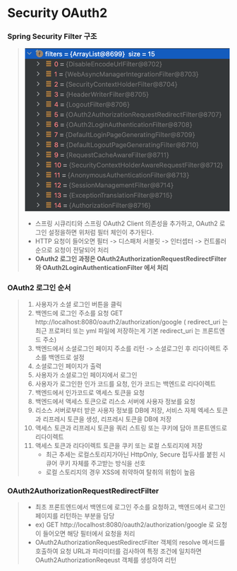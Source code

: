 # Security OAuth2

### Spring Security Filter 구조
> ![img_1.png](img_1.png)
> - 스프링 시큐리티와 스프링 OAuth2 Client 의존성을 추가하고, OAuth2 로그인 설정을하면 위처럼 필터 체인이 추가된다.
> - HTTP 요청이 들어오면 필터 -> 디스패처 서블릿 -> 인터셉터 -> 컨트롤러 순으로 요청이 전달되어 처리
> - **OAuth2 로그인 과정은 OAuth2AuthorizationRequestRedirectFilter 와 OAuth2LoginAuthenticationFilter 에서 처리**



### OAuth2 로그인 순서
> 1. 사용자가 소셜 로그인 버튼을 클릭
> 2. 백엔드에 로그인 주소를 요청 GET http://localhost:8080/oauth2/authorization/google ( redirect_uri 는 최근 프로퍼티 또는 yml 파일에 저장하는게 기본 redirect_uri 는 프론트엔드 주소)
> 3. 백엔드에서 소셜로그인 페이지 주소를 리턴 -> 소셜로그인 후 리다이렉트 주소를 백엔드로 설정
> 4. 소셜로그인 페이지가 출력
> 5. 사용자가 소셜로그인 페이지에서 로그인
> 6. 사용자가 로그인한 인가 코드를 요청, 인가 코드는 백엔드로 리다이렉트
> 7. 백엔드에서 인가코드로 액세스 토큰을 요청
> 8. 백엔드에서 액세스 토큰으로 리스소 서버에 사용자 정보를 요청
> 9. 리소스 서버로부터 받은 사용자 정보를 DB에 저장, 서비스 자체 엑세스 토큰과 리프레시 토큰을 생성, 리프레시 토큰을 DB에 저장
> 10. 액세스 토큰과 리프레시 토큰을 쿼리 스트링 또는 쿠키에 담아 프론트엔드로 리다이렉트
> 11. 액세스 토큰과 리다이렉트 토큰을 쿠키 또는 로컬 스토리지에 저장
>     - 최근 추세는 로컬스토리지가아닌 HttpOnly, Secure 접두사를 붙힌 시큐어 쿠키 자체를 주고받는 방식을 선호
>     - 로컬 스토리지의 경우 XSS에 취약하여 탈취의 위험이 높음



### OAuth2AuthorizationRequestRedirectFilter
> - 최초 프론트엔드에서 백엔드에 로그인 주소를 요청하고, 백엔드에서 로그인 페이지를 리턴하는 부분을 담당
> - ex) GET http://localhost:8080/oauth2/authorization/google 로 요청이 들어오면 해당 필터에서 요청을 처리
> - OAuth2AuthorizationRequestRedirectFilter 객체의 resolve 메서드를 호출하여 요청 URL과 파라미터를 검사하여
> 특정 조건에 일치하면 OAuth2AuthorizationReqeust 객체를 생성하여 리턴
